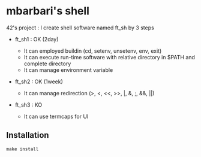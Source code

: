 mbarbari's shell
=================

42's project : I create shell software named ft_sh by 3 steps

* ft_sh1 : OK (2day)
	* It can employed buildin (cd, setenv, unsetenv, env, exit)
	* It can execute run-time software with relative directory in $PATH and complete directory
	* It can manage environment variable

* ft_sh2 : OK (1week)
	* It can manage redirection (>, <, <<, >>, |, &, ;, &&, ||)

* ft_sh3 : KO
	* It can use termcaps for UI





## Installation

```
make install
```

